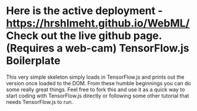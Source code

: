 Here is the active deployment - https://hrshlmeht.github.io/WebML/
Check out the live github page. (Requires a web-cam) 
TensorFlow.js Boilerplate
=================
This very simple skeleton simply loads in TensorFlow.js and prints out the version once loaded to the DOM.
From these humble beginnings you can do some really great things. 
Feel free to fork this and use it as a quick way to start coding with TensorFlow.js directly or following some other tutorial that needs TensorFlow.js to run.

